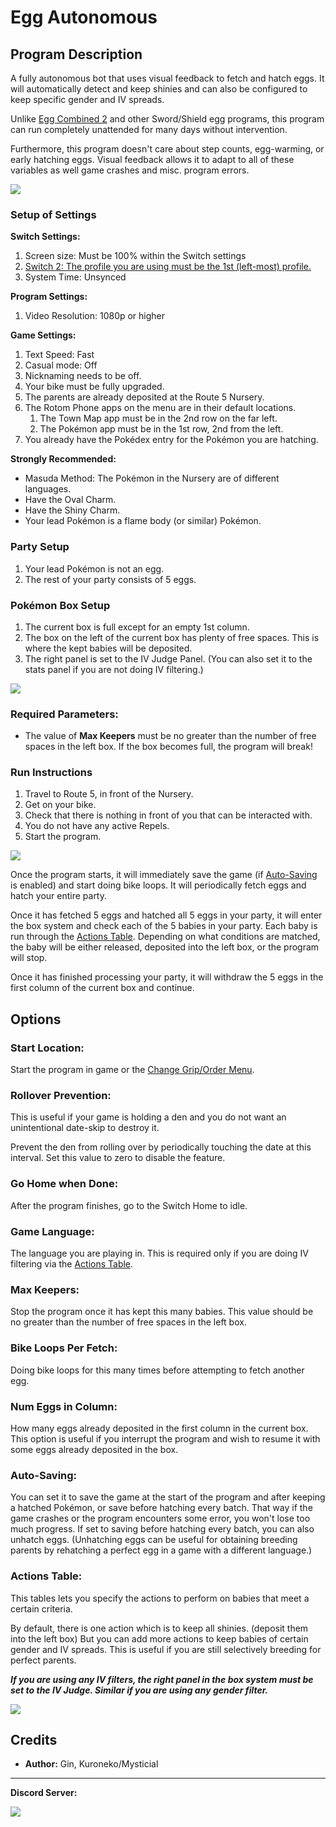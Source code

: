 # Egg Autonomous

## Program Description

A fully autonomous bot that uses visual feedback to fetch and hatch eggs. It will automatically detect and keep shinies and can also be configured to keep specific gender and IV spreads.

Unlike [Egg Combined 2](EggCombined2.md) and other Sword/Shield egg programs, this program can run completely unattended for many days without intervention.

Furthermore, this program doesn't care about step counts, egg-warming, or early hatching eggs. Visual feedback allows it to adapt to all of these variables as well game crashes and misc. program errors.

<img src="../images/EggAutonomous-0.png">

### Setup of Settings

**Switch Settings:**

1. Screen size: Must be 100% within the Switch settings
2. [Switch 2: The profile you are using must be the 1st (left-most) profile.](/Wiki/Programs/NintendoSwitch/Switch2Notes.md#resetting-a-game-moves-the-cursor-to-the-1st-user-profile)
3. System Time: Unsynced

**Program Settings:**

1. Video Resolution: 1080p or higher

**Game Settings:**

1. Text Speed: Fast
2. Casual mode: Off
3. Nicknaming needs to be off.
4. Your bike must be fully upgraded.
5. The parents are already deposited at the Route 5 Nursery.
6. The Rotom Phone apps on the menu are in their default locations.
   1. The Town Map app must be in the 2nd row on the far left.
   2. The Pokémon app must be in the 1st row, 2nd from the left.
7. You already have the Pokédex entry for the Pokémon you are hatching.

**Strongly Recommended:**

- Masuda Method: The Pokémon in the Nursery are of different languages.
- Have the Oval Charm.
- Have the Shiny Charm.
- Your lead Pokémon is a flame body (or similar) Pokémon.

### Party Setup

1. Your lead Pokémon is not an egg.
2. The rest of your party consists of 5 eggs.

### Pokémon Box Setup

1. The current box is full except for an empty 1st column.
2. The box on the left of the current box has plenty of free spaces. This is where the kept babies will be deposited.
3. The right panel is set to the IV Judge Panel. (You can also set it to the stats panel if you are not doing IV filtering.)

<img src="../images/EggAutonomous-1.png">

### Required Parameters:

- The value of **Max Keepers** must be no greater than the number of free spaces in the left box. If the box becomes full, the program will break!

### Run Instructions

1. Travel to Route 5, in front of the Nursery.
2. Get on your bike.
3. Check that there is nothing in front of you that can be interacted with.
4. You do not have any active Repels.
5. Start the program.

<img src="../images/EggAutonomous-2.png">

Once the program starts, it will immediately save the game (if [Auto-Saving](#auto-saving) is enabled) and start doing bike loops. It will periodically fetch eggs and hatch your entire party.

Once it has fetched 5 eggs and hatched all 5 eggs in your party, it will enter the box system and check each of the 5 babies in your party. Each baby is run through the [Actions Table](#actions-table). Depending on what conditions are matched, the baby will be either released, deposited into the left box, or the program will stop.

Once it has finished processing your party, it will withdraw the 5 eggs in the first column of the current box and continue.


## Options

### Start Location:

Start the program in game or the [Change Grip/Order Menu](https://github.com/PokemonAutomation/Microcontroller/blob/master/Wiki/Programs/NintendoSwitch/ChangeGripOrderMenu.md).

### Rollover Prevention:

This is useful if your game is holding a den and you do not want an unintentional date-skip to destroy it.

Prevent the den from rolling over by periodically touching the date at this interval. Set this value to zero to disable the feature.

### Go Home when Done:

After the program finishes, go to the Switch Home to idle.

### Game Language:

The language you are playing in. This is required only if you are doing IV filtering via the [Actions Table](#actions-table).

### Max Keepers:

Stop the program once it has kept this many babies. This value should be no greater than the number of free spaces in the left box.

### Bike Loops Per Fetch:

Doing bike loops for this many times before attempting to fetch another egg.

### Num Eggs in Column:

How many eggs already deposited in the first column in the current box.
This option is useful if you interrupt the program and wish to resume it with some eggs already deposited in the box.

### Auto-Saving:

You can set it to save the game at the start of the program and after keeping a hatched Pokémon, or save before hatching every batch.
That way if the game crashes or the program encounters some error, you won't lose too much progress.
If set to saving before hatching every batch, you can also unhatch eggs. (Unhatching eggs can be useful for obtaining breeding parents by rehatching a perfect egg in a game with a different language.)

### Actions Table:

This tables lets you specify the actions to perform on babies that meet a certain criteria.

By default, there is one action which is to keep all shinies. (deposit them into the left box)
But you can add more actions to keep babies of certain gender and IV spreads. This is useful if you are still selectively breeding for perfect parents.

***If you are using any IV filters, the right panel in the box system must be set to the IV Judge. Similar if you are using any gender filter.***

<img src="../images/EggAutonomous-3.png">


## Credits

- **Author:** Gin, Kuroneko/Mysticial



<hr>

**Discord Server:** 

[<img src="https://canary.discordapp.com/api/guilds/695809740428673034/widget.png?style=banner2">](https://discord.gg/cQ4gWxN)

